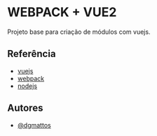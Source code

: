 
# WEBPACK + VUE2

Projeto base para criação de módulos com vuejs.


## Referência

- [vuejs](https://vuejs.org/)
- [webpack](https://webpack.js.org/)
- [nodejs](https://nodejs.org/en/)


## Autores

- [@dgmattos](https://www.github.com/dgmattos)

